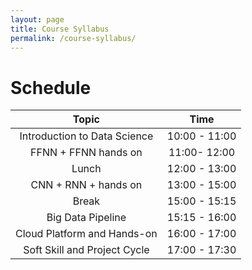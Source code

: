 ```yaml
---
layout: page
title: Course Syllabus
permalink: /course-syllabus/
---
```


<!--
{% include image.html url="/_images/fabulous-sylvester.jpg" caption="The Textbook for the Semester" width=300 align="right" %}
-->

# Schedule


| Topic | Time |
| :---: | :---: |
| Introduction to Data Science | 10:00 - 11:00 | 
| FFNN + FFNN hands on| 11:00- 12:00 |
| Lunch | 12:00 - 13:00 |
| CNN + RNN + hands on | 13:00 - 15:00 |
| Break | 15:00 - 15:15 |
| Big Data Pipeline | 15:15 - 16:00 |
| Cloud Platform and Hands-on | 16:00 - 17:00 |
| Soft Skill and Project Cycle | 17:00 - 17:30 |
